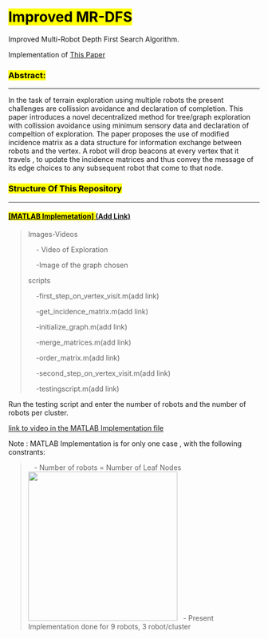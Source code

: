 # <mark>Improved MR-DFS</mark>

Improved Multi-Robot Depth First Search Algorithm.

Implementation of [This Paper]()

### <mark>Abstract:</mark>

-----------

In the task of terrain exploration using multiple robots the present challenges are collission avoidance and declaration of completion. This paper introduces a novel decentralized method for tree/graph exploration with collission avoidance using minimum sensory data and declaration of compeltion of exploration. The paper proposes the use of modified incidence matrix as a data structure for information exchange between robots and the vertex. A robot will drop beacons at every vertex that it travels , to update the incidence matrices and thus convey the message of its edge choices to any subsequent robot that come to that node.

### <mark>Structure Of This Repository</mark>

--------------------

#### <u><mark>[MATLAB Implemetation] </mark>(Add Link)                                                          </u>

> Images-Videos
> 
>     - Video of Exploration
> 
>     -Image of the graph chosen
> 
> scripts
> 
>     -first_step_on_vertex_visit.m(add link)
> 
>     -get_incidence_matrix.m(add link)
> 
>     -initialize_graph.m(add link)
> 
>     -merge_matrices.m(add link)
> 
>     -order_matrix.m(add link)
> 
>     -second_step_on_vertex_visit.m(add link)
> 
>     -testingscript.m(add link)

Run the testing script and enter the number of robots and the number of robots per cluster.

[link to video in the MATLAB Implementation file ]()

Note : MATLAB Implementation is for only one case , with the following constrants:

>    - Number of robots = Number of Leaf Nodes  <img title="" src="https://lh4.googleusercontent.com/NbC7_dgf-JYXHwEj6-fSv7HI0IUtikwHSwkhjqhVZi_tB7cax2JyrX66AWdmOx1fj-EzSSDkPIFgrRkBb6vX2xmF0McxO1phlTKeJZQM2FVzYb7XPtd00REUeZytWTYyG7qF-VjB" alt="" width="299" data-align="center">   - Present Implementation done for 9 robots, 3 robot/cluster
